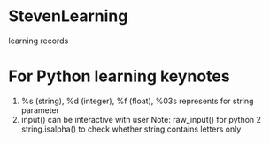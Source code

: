 # StevenLearning
learning records


# For Python learning keynotes
1. %s (string), %d (integer), %f (float), %03s represents for string parameter
2. input() can be interactive with user Note: raw_input() for python 2
string.isalpha() to check whether string contains letters only
